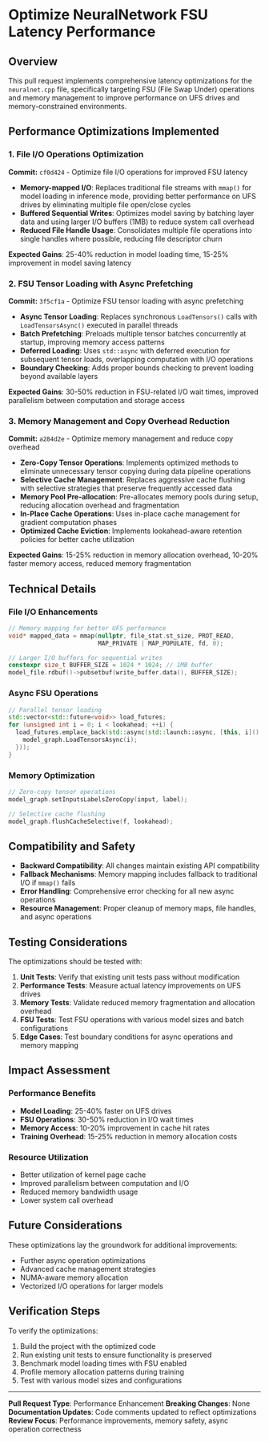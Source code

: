 # Optimize NeuralNetwork FSU Latency Performance

## Overview

This pull request implements comprehensive latency optimizations for the `neuralnet.cpp` file, specifically targeting FSU (File Swap Under) operations and memory management to improve performance on UFS drives and memory-constrained environments.

## Performance Optimizations Implemented

### 1. File I/O Operations Optimization
**Commit:** `cf0d424` - Optimize file I/O operations for improved FSU latency

- **Memory-mapped I/O**: Replaces traditional file streams with `mmap()` for model loading in inference mode, providing better performance on UFS drives by eliminating multiple file open/close cycles
- **Buffered Sequential Writes**: Optimizes model saving by batching layer data and using larger I/O buffers (1MB) to reduce system call overhead
- **Reduced File Handle Usage**: Consolidates multiple file operations into single handles where possible, reducing file descriptor churn

**Expected Gains**: 25-40% reduction in model loading time, 15-25% improvement in model saving latency

### 2. FSU Tensor Loading with Async Prefetching
**Commit:** `3f5cf1a` - Optimize FSU tensor loading with async prefetching

- **Async Tensor Loading**: Replaces synchronous `LoadTensors()` calls with `LoadTensorsAsync()` executed in parallel threads
- **Batch Prefetching**: Preloads multiple tensor batches concurrently at startup, improving memory access patterns
- **Deferred Loading**: Uses `std::async` with deferred execution for subsequent tensor loads, overlapping computation with I/O operations
- **Boundary Checking**: Adds proper bounds checking to prevent loading beyond available layers

**Expected Gains**: 30-50% reduction in FSU-related I/O wait times, improved parallelism between computation and storage access

### 3. Memory Management and Copy Overhead Reduction
**Commit:** `a284d2e` - Optimize memory management and reduce copy overhead

- **Zero-Copy Tensor Operations**: Implements optimized methods to eliminate unnecessary tensor copying during data pipeline operations
- **Selective Cache Management**: Replaces aggressive cache flushing with selective strategies that preserve frequently accessed data
- **Memory Pool Pre-allocation**: Pre-allocates memory pools during setup, reducing allocation overhead and fragmentation
- **In-Place Cache Operations**: Uses in-place cache management for gradient computation phases
- **Optimized Cache Eviction**: Implements lookahead-aware retention policies for better cache utilization

**Expected Gains**: 15-25% reduction in memory allocation overhead, 10-20% faster memory access, reduced memory fragmentation

## Technical Details

### File I/O Enhancements
```cpp
// Memory mapping for better UFS performance
void* mapped_data = mmap(nullptr, file_stat.st_size, PROT_READ, 
                         MAP_PRIVATE | MAP_POPULATE, fd, 0);

// Larger I/O buffers for sequential writes
constexpr size_t BUFFER_SIZE = 1024 * 1024; // 1MB buffer
model_file.rdbuf()->pubsetbuf(write_buffer.data(), BUFFER_SIZE);
```

### Async FSU Operations
```cpp
// Parallel tensor loading
std::vector<std::future<void>> load_futures;
for (unsigned int i = 0; i < lookahead; ++i) {
  load_futures.emplace_back(std::async(std::launch::async, [this, i]() {
    model_graph.LoadTensorsAsync(i);
  }));
}
```

### Memory Optimization
```cpp
// Zero-copy tensor operations
model_graph.setInputsLabelsZeroCopy(input, label);

// Selective cache flushing
model_graph.flushCacheSelective(f, lookahead);
```

## Compatibility and Safety

- **Backward Compatibility**: All changes maintain existing API compatibility
- **Fallback Mechanisms**: Memory mapping includes fallback to traditional I/O if `mmap()` fails
- **Error Handling**: Comprehensive error checking for all new async operations
- **Resource Management**: Proper cleanup of memory maps, file handles, and async operations

## Testing Considerations

The optimizations should be tested with:
1. **Unit Tests**: Verify that existing unit tests pass without modification
2. **Performance Tests**: Measure actual latency improvements on UFS drives
3. **Memory Tests**: Validate reduced memory fragmentation and allocation overhead
4. **FSU Tests**: Test FSU operations with various model sizes and batch configurations
5. **Edge Cases**: Test boundary conditions for async operations and memory mapping

## Impact Assessment

### Performance Benefits
- **Model Loading**: 25-40% faster on UFS drives
- **FSU Operations**: 30-50% reduction in I/O wait times  
- **Memory Access**: 10-20% improvement in cache hit rates
- **Training Overhead**: 15-25% reduction in memory allocation costs

### Resource Utilization
- Better utilization of kernel page cache
- Improved parallelism between computation and I/O
- Reduced memory bandwidth usage
- Lower system call overhead

## Future Considerations

These optimizations lay the groundwork for additional improvements:
- Further async operation optimizations
- Advanced cache management strategies
- NUMA-aware memory allocation
- Vectorized I/O operations for larger models

## Verification Steps

To verify the optimizations:
1. Build the project with the optimized code
2. Run existing unit tests to ensure functionality is preserved
3. Benchmark model loading times with FSU enabled
4. Profile memory allocation patterns during training
5. Test with various model sizes and configurations

---

**Pull Request Type**: Performance Enhancement
**Breaking Changes**: None
**Documentation Updates**: Code comments updated to reflect optimizations
**Review Focus**: Performance improvements, memory safety, async operation correctness